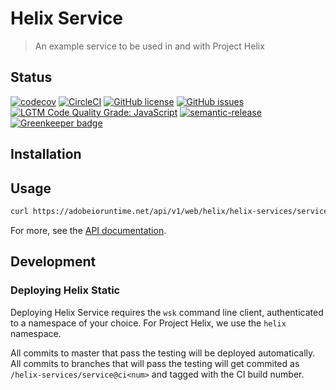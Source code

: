 # Helix Service

> An example service to be used in and with Project Helix

## Status
[![codecov](https://img.shields.io/codecov/c/github/adobe/helix-experimental-dispatch.svg)](https://codecov.io/gh/adobe/helix-experimental-dispatch)
[![CircleCI](https://img.shields.io/circleci/project/github/adobe/helix-experimental-dispatch.svg)](https://circleci.com/gh/adobe/helix-experimental-dispatch)
[![GitHub license](https://img.shields.io/github/license/adobe/helix-experimental-dispatch.svg)](https://github.com/adobe/helix-experimental-dispatch/blob/master/LICENSE.txt)
[![GitHub issues](https://img.shields.io/github/issues/adobe/helix-experimental-dispatch.svg)](https://github.com/adobe/helix-experimental-dispatch/issues)
[![LGTM Code Quality Grade: JavaScript](https://img.shields.io/lgtm/grade/javascript/g/adobe/helix-experimental-dispatch.svg?logo=lgtm&logoWidth=18)](https://lgtm.com/projects/g/adobe/helix-experimental-dispatch)
[![semantic-release](https://img.shields.io/badge/%20%20%F0%9F%93%A6%F0%9F%9A%80-semantic--release-e10079.svg)](https://github.com/semantic-release/semantic-release) [![Greenkeeper badge](https://badges.greenkeeper.io/adobe/helix-experimental-dispatch.svg)](https://greenkeeper.io/)

## Installation

## Usage

```bash
curl https://adobeioruntime.net/api/v1/web/helix/helix-services/service@v1
```

For more, see the [API documentation](docs/API.md).

## Development

### Deploying Helix Static

Deploying Helix Service requires the `wsk` command line client, authenticated to a namespace of your choice. For Project Helix, we use the `helix` namespace.

All commits to master that pass the testing will be deployed automatically. All commits to branches that will pass the testing will get commited as `/helix-services/service@ci<num>` and tagged with the CI build number.
